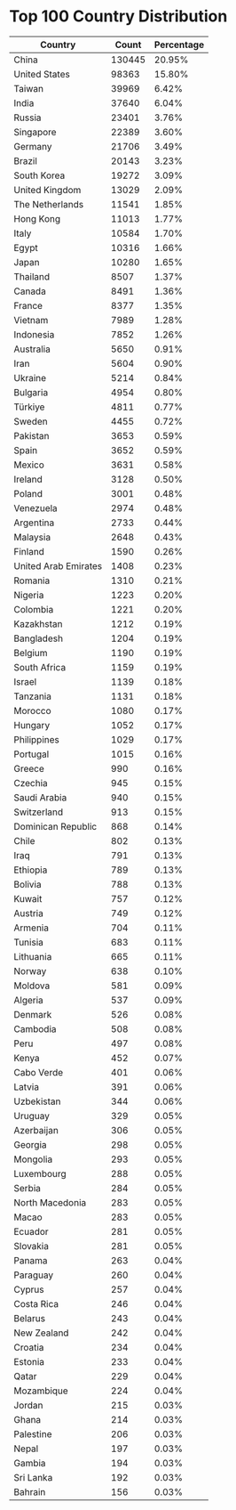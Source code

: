 # Top 100 Country Distribution
| Country | Count | Percentage |
|----|----|----|
| China | 130445 | 20.95% |
| United States | 98363 | 15.80% |
| Taiwan | 39969 | 6.42% |
| India | 37640 | 6.04% |
| Russia | 23401 | 3.76% |
| Singapore | 22389 | 3.60% |
| Germany | 21706 | 3.49% |
| Brazil | 20143 | 3.23% |
| South Korea | 19272 | 3.09% |
| United Kingdom | 13029 | 2.09% |
| The Netherlands | 11541 | 1.85% |
| Hong Kong | 11013 | 1.77% |
| Italy | 10584 | 1.70% |
| Egypt | 10316 | 1.66% |
| Japan | 10280 | 1.65% |
| Thailand | 8507 | 1.37% |
| Canada | 8491 | 1.36% |
| France | 8377 | 1.35% |
| Vietnam | 7989 | 1.28% |
| Indonesia | 7852 | 1.26% |
| Australia | 5650 | 0.91% |
| Iran | 5604 | 0.90% |
| Ukraine | 5214 | 0.84% |
| Bulgaria | 4954 | 0.80% |
| Türkiye | 4811 | 0.77% |
| Sweden | 4455 | 0.72% |
| Pakistan | 3653 | 0.59% |
| Spain | 3652 | 0.59% |
| Mexico | 3631 | 0.58% |
| Ireland | 3128 | 0.50% |
| Poland | 3001 | 0.48% |
| Venezuela | 2974 | 0.48% |
| Argentina | 2733 | 0.44% |
| Malaysia | 2648 | 0.43% |
| Finland | 1590 | 0.26% |
| United Arab Emirates | 1408 | 0.23% |
| Romania | 1310 | 0.21% |
| Nigeria | 1223 | 0.20% |
| Colombia | 1221 | 0.20% |
| Kazakhstan | 1212 | 0.19% |
| Bangladesh | 1204 | 0.19% |
| Belgium | 1190 | 0.19% |
| South Africa | 1159 | 0.19% |
| Israel | 1139 | 0.18% |
| Tanzania | 1131 | 0.18% |
| Morocco | 1080 | 0.17% |
| Hungary | 1052 | 0.17% |
| Philippines | 1029 | 0.17% |
| Portugal | 1015 | 0.16% |
| Greece | 990 | 0.16% |
| Czechia | 945 | 0.15% |
| Saudi Arabia | 940 | 0.15% |
| Switzerland | 913 | 0.15% |
| Dominican Republic | 868 | 0.14% |
| Chile | 802 | 0.13% |
| Iraq | 791 | 0.13% |
| Ethiopia | 789 | 0.13% |
| Bolivia | 788 | 0.13% |
| Kuwait | 757 | 0.12% |
| Austria | 749 | 0.12% |
| Armenia | 704 | 0.11% |
| Tunisia | 683 | 0.11% |
| Lithuania | 665 | 0.11% |
| Norway | 638 | 0.10% |
| Moldova | 581 | 0.09% |
| Algeria | 537 | 0.09% |
| Denmark | 526 | 0.08% |
| Cambodia | 508 | 0.08% |
| Peru | 497 | 0.08% |
| Kenya | 452 | 0.07% |
| Cabo Verde | 401 | 0.06% |
| Latvia | 391 | 0.06% |
| Uzbekistan | 344 | 0.06% |
| Uruguay | 329 | 0.05% |
| Azerbaijan | 306 | 0.05% |
| Georgia | 298 | 0.05% |
| Mongolia | 293 | 0.05% |
| Luxembourg | 288 | 0.05% |
| Serbia | 284 | 0.05% |
| North Macedonia | 283 | 0.05% |
| Macao | 283 | 0.05% |
| Ecuador | 281 | 0.05% |
| Slovakia | 281 | 0.05% |
| Panama | 263 | 0.04% |
| Paraguay | 260 | 0.04% |
| Cyprus | 257 | 0.04% |
| Costa Rica | 246 | 0.04% |
| Belarus | 243 | 0.04% |
| New Zealand | 242 | 0.04% |
| Croatia | 234 | 0.04% |
| Estonia | 233 | 0.04% |
| Qatar | 229 | 0.04% |
| Mozambique | 224 | 0.04% |
| Jordan | 215 | 0.03% |
| Ghana | 214 | 0.03% |
| Palestine | 206 | 0.03% |
| Nepal | 197 | 0.03% |
| Gambia | 194 | 0.03% |
| Sri Lanka | 192 | 0.03% |
| Bahrain | 156 | 0.03% |
